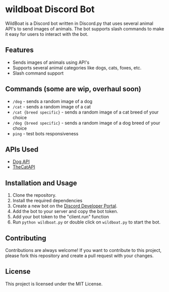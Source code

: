 # wildboat Discord Bot

WildBoat is a Discord bot written in Discord.py that uses several animal API's to send images of animals. The bot supports slash commands to make it easy for users to interact with the bot.

## Features

- Sends images of animals using API's
- Supports several animal categories like dogs, cats, foxes, etc.
- Slash command support

## Commands (some are wip, overhaul soon)

- `/dog` - sends a random image of a dog
- `/cat` - sends a random image of a cat
- `/cat {breed specific}` - sends a random image of a cat breed of your choice
- `/dog {breed specific}` - sends a random image of a dog breed of your choice
- `ping` - test bots responsiveness

## APIs Used

- [Dog API](https://dog.ceo/dog-api/)
- [TheCatAPI](https://thecatapi.com/)

## Installation and Usage

1. Clone the repository.
2. Install the required dependencies
3. Create a new bot on the [Discord Developer Portal](https://discord.com/developers/applications).
4. Add the bot to your server and copy the bot token.
5. Add your bot token to the "client.run" function
6. Run `python wildboat.py` or double click on `wildboat.py` to start the bot.

## Contributing

Contributions are always welcome! If you want to contribute to this project, please fork this repository and create a pull request with your changes.

## License

This project is licensed under the MIT License.
